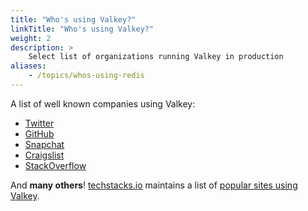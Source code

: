 ```yaml
---
title: "Who's using Valkey?"
linkTitle: "Who's using Valkey?"
weight: 2
description: >
    Select list of organizations running Valkey in production
aliases:
    - /topics/whos-using-redis
---
```


A list of well known companies using Valkey:

* [Twitter](https://www.infoq.com/presentations/Real-Time-Delivery-Twitter)
* [GitHub](https://github.com/blog/530-how-we-made-github-fast)
* [Snapchat](https://twitter.com/robustcloud/status/448503100056535040)
* [Craigslist](https://blog.zawodny.com/2011/02/26/redis-sharding-at-craigslist/)
* [StackOverflow](https://meta.stackoverflow.com/questions/69164/does-stackoverflow-use-caching-and-if-so-how/69172)

And **many others**! [techstacks.io](https://techstacks.io) maintains a list of [popular sites using Valkey](https://techstacks.io/tech/redis).
